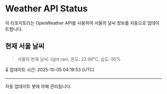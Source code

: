 
# Weather API Status

이 리포지토리는 OpenWeather API를 사용하여 서울의 날씨 정보를 자동으로 업데이트합니다.

## 현재 서울 날씨
> 서울의 현재 날씨: light rain, 온도: 22.98°C, 습도: 95%

⏳ 업데이트 시간: 2025-10-05 04:19:53 (UTC)

---
자동 업데이트 봇에 의해 관리됩니다.
